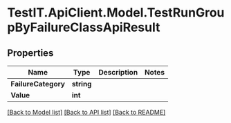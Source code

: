 # TestIT.ApiClient.Model.TestRunGroupByFailureClassApiResult

## Properties

Name | Type | Description | Notes
------------ | ------------- | ------------- | -------------
**FailureCategory** | **string** |  | 
**Value** | **int** |  | 

[[Back to Model list]](../README.md#documentation-for-models) [[Back to API list]](../README.md#documentation-for-api-endpoints) [[Back to README]](../README.md)

